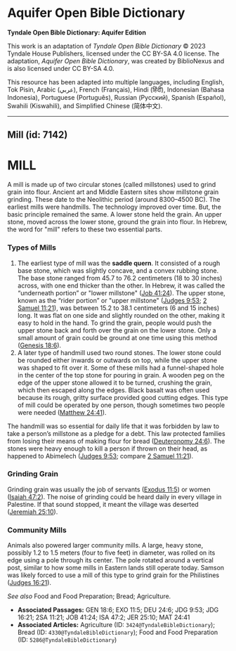 # Aquifer Open Bible Dictionary

**Tyndale Open Bible Dictionary: Aquifer Edition**

This work is an adaptation of *Tyndale Open Bible Dictionary* © 2023 Tyndale House Publishers, licensed under the CC BY\-SA 4\.0 license. The adaptation, *Aquifer Open Bible Dictionary*, was created by BiblioNexus and is also licensed under CC BY\-SA 4\.0\.

This resource has been adapted into multiple languages, including English, Tok Pisin, Arabic (عربي), French (Français), Hindi (हिंदी), Indonesian (Bahasa Indonesia), Portuguese (Português), Russian (Русский), Spanish (Español), Swahili (Kiswahili), and Simplified Chinese (简体中文).



--------------------------------

## Mill (id: 7142)

MILL
====

A mill is made up of two circular stones (called millstones) used to grind grain into flour. Ancient art and Middle Eastern sites show millstone grain grinding. These date to the Neolithic period (around 8300–4500 BC). The earliest mills were handmills. The technology improved over time. But, the basic principle remained the same. A lower stone held the grain. An upper stone, moved across the lower stone, ground the grain into flour. In Hebrew, the word for "mill" refers to these two essential parts.

### Types of Mills

1. The earliest type of mill was the **saddle quern**. It consisted of a rough base stone, which was slightly concave, and a convex rubbing stone. The base stone ranged from 45\.7 to 76\.2 centimeters (18 to 30 inches) across, with one end thicker than the other. In Hebrew, it was called the “underneath portion” or "lower millstone" ([Job 41:24](https://ref.ly/Job41:24)). The upper stone, known as the “rider portion” or "upper millstone" ([Judges 9:53](https://ref.ly/Judg9:53); [2 Samuel 11:21](https://ref.ly/2Sam11:21)), was between 15\.2 to 38\.1 centimeters (6 and 15 inches) long. It was flat on one side and slightly rounded on the other, making it easy to hold in the hand. To grind the grain, people would push the upper stone back and forth over the grain on the lower stone. Only a small amount of grain could be ground at one time using this method ([Genesis 18:6](https://ref.ly/Gen18:6)).
2. A later type of handmill used two round stones. The lower stone could be rounded either inwards or outwards on top, while the upper stone was shaped to fit over it. Some of these mills had a funnel\-shaped hole in the center of the top stone for pouring in grain. A wooden peg on the edge of the upper stone allowed it to be turned, crushing the grain, which then escaped along the edges. Black basalt was often used because its rough, gritty surface provided good cutting edges. This type of mill could be operated by one person, though sometimes two people were needed ([Matthew 24:41](https://ref.ly/Matt24:41)).

The handmill was so essential for daily life that it was forbidden by law to take a person’s millstone as a pledge for a debt. This law protected families from losing their means of making flour for bread ([Deuteronomy 24:6](https://ref.ly/Deut24:6)). The stones were heavy enough to kill a person if thrown on their head, as happened to Abimelech ([Judges 9:53](https://ref.ly/Judg9:53); compare [2 Samuel 11:21](https://ref.ly/2Sam11:21)).

### Grinding Grain

Grinding grain was usually the job of servants ([Exodus 11:5](https://ref.ly/Exod11:5)) or women ([Isaiah 47:2](https://ref.ly/Isa47:2)). The noise of grinding could be heard daily in every village in Palestine. If that sound stopped, it meant the village was deserted ([Jeremiah 25:10](https://ref.ly/Jer25:10)).

### Community Mills

Animals also powered larger community mills. A large, heavy stone, possibly 1\.2 to 1\.5 meters (four to five feet) in diameter, was rolled on its edge using a pole through its center. The pole rotated around a vertical post, similar to how some mills in Eastern lands still operate today. Samson was likely forced to use a mill of this type to grind grain for the Philistines ([Judges 16:21](https://ref.ly/Judg16:21)).

*See also* Food and Food Preparation; Bread; Agriculture.

* **Associated Passages:** GEN 18:6; EXO 11:5; DEU 24:6; JDG 9:53; JDG 16:21; 2SA 11:21; JOB 41:24; ISA 47:2; JER 25:10; MAT 24:41
* **Associated Articles:** Agriculture (ID: `3424@TyndaleBibleDictionary`); Bread (ID: `4330@TyndaleBibleDictionary`); Food and Food Preparation (ID: `5286@TyndaleBibleDictionary`)

